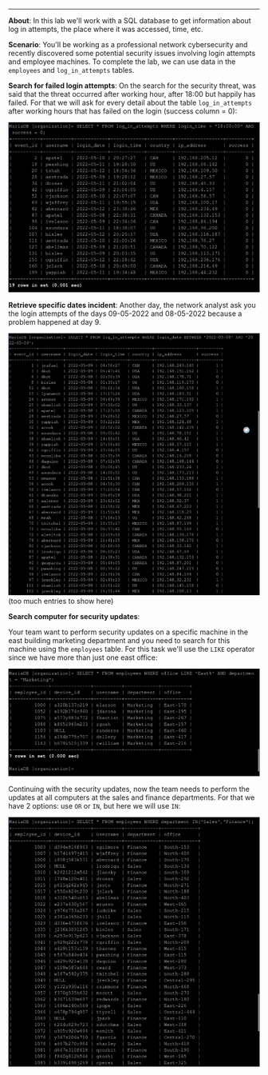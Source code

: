 ___
**About**: In this lab we'll work with a SQL database to get information about log in attempts, the place where it was accessed, time, etc.

**Scenario**: You'll be working as a professional network cybersecurity and recently discovered some potential security issues involving login attempts and employee machines.
To complete the lab, we can use data in the `employees` and `log_in_attempts` tables.

**Search for failed login attempts**:
On the search for the security threat, was said that the threat occurred after working hour, after 18:00 but happily has failed.
For that we will ask for every detail about the table `log_in_attempts` after working hours that has failed on the login (success column = 0):

![Search failed login attempts](images/08_search_failed_log_in_attempts.png)


**Retrieve specific dates incident**:
Another day, the network analyst ask you the login attempts of the days 09-05-2022 and 08-05-2022 because a problem happened at day 9.

![Specific date filter](images/09_specific_date_filter.png)(too much entries to show here)

**Search computer for security updates**:
	
Your team want to perform security updates on a specific machine in the east building marketing department and you need to search for this machine using the `employees` table.
For this task we'll use the `LIKE` operator since we have more than just one east office:

![Search for a specific department](images/10_search_specific_department.png)

Continuing with the security updates, now the team needs to perform the updates at all computers at the sales and finance departments.
For that we have 2 options: use `OR` or `IN`, but here we will use `IN`:

![Filter with IN operator](images/11_filter_with_in_operator.png)
